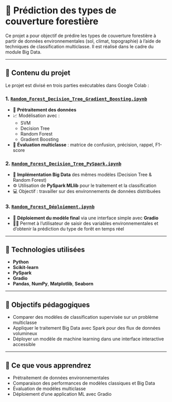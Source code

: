 # 🌲 Prédiction des types de couverture forestière 

Ce projet a pour objectif de prédire les types de couverture forestière à partir de données environnementales (sol, climat, topographie) à l’aide de techniques de classification multiclasse. Il est réalisé dans le cadre du module Big Data.

---

## 📁 Contenu du projet

Le projet est divisé en trois parties exécutables dans Google Colab :

### 1. [`Random_Forest_Decision_Tree_Gradient_Boosting.ipynb`](lien_vers_fichier_1)

- 📌 **Prétraitement des données**
- 📈 Modélisation avec :
  - SVM
  - Decision Tree
  - Random Forest
  - Gradient Boosting
- 🧪 **Évaluation multiclasse** : matrice de confusion, précision, rappel, F1-score

### 2. [`Random_Forest_Decision_Tree_PySpark.ipynb`](lien_vers_fichier_2)

- 🧠 **Implémentation Big Data** des mêmes modèles (Decision Tree & Random Forest)
- ⚙️ Utilisation de **PySpark MLlib** pour le traitement et la classification
- 💻 Objectif : travailler sur des environnements de données distribuées

### 3. [`Random_Forest_Déploiement.ipynb`](lien_vers_fichier_3)

- 🚀 **Déploiement du modèle final** via une interface simple avec **Gradio**
- 🧑‍💻 Permet à l’utilisateur de saisir des variables environnementales et d’obtenir la prédiction du type de forêt en temps réel

---

## 🔧 Technologies utilisées

- **Python**
- **Scikit-learn**
- **PySpark**
- **Gradio**
- **Pandas**, **NumPy**, **Matplotlib**, **Seaborn**

---

## 🎯 Objectifs pédagogiques

- Comparer des modèles de classification supervisée sur un problème multiclasse
- Appliquer le traitement Big Data avec Spark pour des flux de données volumineux
- Déployer un modèle de machine learning dans une interface interactive accessible

---

## 🧠 Ce que vous apprendrez

- Prétraitement de données environnementales
- Comparaison des performances de modèles classiques et Big Data
- Évaluation de modèles multiclasse
- Déploiement d’une application ML avec Gradio


